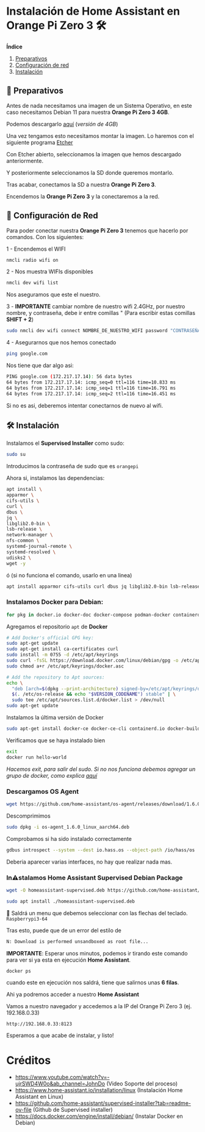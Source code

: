 # Instalación de Home Assistant en Orange Pi Zero 3 🛠️

**Índice**
1. [Preparativos](#id1)
2. [Configuración de red](#id2)
3. [Instalación](#id3)


## 🚧 Preparativos <a name="id1"></a>
Antes de nada necesitamos una imagen de un Sistema Operativo, en este caso necesitamos Debian 11 para nuestra **Orange Pi Zero 3 4GB**. 

Podemos descargarlo [aquí](https://drive.google.com/file/d/1p6k3GYTI_icz_yG44gLtTSEd2LaWKDdO/view?usp=drive_link) (_versión de 4GB_)

Una vez tengamos esto necesitamos montar la imagen.
Lo haremos con el siguiente programa [Etcher](https://github.com/balena-io/etcher/releases/download/v1.18.11/balenaEtcher-Portable-1.18.11.exe)

Con Etcher abierto, seleccionamos la imagen que hemos descargado anteriormente. 

Y posteriormente seleccionamos la SD donde queremos montarlo.

Tras acabar, conectamos la SD a nuestra **Orange Pi Zero 3**.


Encendemos la **Orange Pi Zero 3** y la conectaremos a la red.

## 🛜 Configuración de Red <a name="id2"></a>

Para poder conectar nuestra **Orange Pi Zero 3** tenemos que hacerlo por comandos. Con los siguientes:

1 - Encendemos el WIFI
```sh
nmcli radio wifi on
```
2 - Nos muestra WIFIs disponibles
```sh
nmcli dev wifi list
```
Nos aseguramos que este el nuestro.

3 - **IMPORTANTE** cambiar nombre de nuestro wifi 2.4GHz, por nuestro nombre, y contraseña, debe ir entre comillas " (Para escribir estas comillas **SHIFT + 2**)
```sh
sudo nmcli dev wifi connect NOMBRE_DE_NUESTRO_WIFI password "CONTRASEÑA"
```

4 - Asegurarnos que nos hemos conectado
```sh
ping google.com
```

Nos tiene que dar algo asi:
```sh
PING google.com (172.217.17.14): 56 data bytes
64 bytes from 172.217.17.14: icmp_seq=0 ttl=116 time=10.833 ms
64 bytes from 172.217.17.14: icmp_seq=1 ttl=116 time=16.791 ms
64 bytes from 172.217.17.14: icmp_seq=2 ttl=116 time=16.451 ms
```

Si no es asi, deberemos intentar conectarnos de nuevo al wifi.

## 🛠️ Instalación <a name="id3"></a>

Instalamos el __Supervised Installer__ como sudo:
```sh
sudo su
```
Introducimos la contraseña de sudo que es `orangepi`

Ahora si, instalamos las dependencias:
```sh
apt install \
apparmor \
cifs-utils \
curl \
dbus \
jq \
libglib2.0-bin \
lsb-release \
network-manager \
nfs-common \
systemd-journal-remote \
systemd-resolved \
udisks2 \
wget -y
```
ó (si no funciona el comando, usarlo en una linea)

```sh
apt install apparmor cifs-utils curl dbus jq libglib2.0-bin lsb-release network-manager nfs-common systemd-journal-remote systemd-resolved udisks2 wget -y
```


### Instalamos __Docker__ para __Debian__:
```sh
for pkg in docker.io docker-doc docker-compose podman-docker containerd runc; do sudo apt-get remove $pkg; done
```

Agregamos el repositorio `apt` de __Docker__
```sh
# Add Docker's official GPG key:
sudo apt-get update
sudo apt-get install ca-certificates curl
sudo install -m 0755 -d /etc/apt/keyrings
sudo curl -fsSL https://download.docker.com/linux/debian/gpg -o /etc/apt/keyrings/docker.asc
sudo chmod a+r /etc/apt/keyrings/docker.asc

# Add the repository to Apt sources:
echo \
  "deb [arch=$(dpkg --print-architecture) signed-by=/etc/apt/keyrings/docker.asc] https://download.docker.com/linux/debian \
  $(. /etc/os-release && echo "$VERSION_CODENAME") stable" | \
  sudo tee /etc/apt/sources.list.d/docker.list > /dev/null
sudo apt-get update
```

Instalamos la última versión de Docker
```sh
sudo apt-get install docker-ce docker-ce-cli containerd.io docker-buildx-plugin docker-compose-plugin
```

Verificamos que se haya instalado bien

```sh
exit
docker run hello-world
```
*Hacemos exit, para salir del sudo. Si no nos funciona debemos agregar un grupo de docker, como explica [aquí](https://docs.docker.com/engine/install/linux-postinstall/)*

### Descargamos OS Agent

```sh
wget https://github.com/home-assistant/os-agent/releases/download/1.6.0/os-agent_1.6.0_linux_aarch64.deb
```

Descomprimimos
```sh 
sudo dpkg -i os-agent_1.6.0_linux_aarch64.deb
```

Comprobamos si ha sido instalado correctamente
```sh
gdbus introspect --system --dest io.hass.os --object-path /io/hass/os
```

Deberia aparecer varias interfaces, no hay que realizar nada mas.


### In⚠️stalamos Home Assistant Supervised Debian Package
```sh
wget -O homeassistant-supervised.deb https://github.com/home-assistant/supervised-installer/releases/latest/download/homeassistant-supervised.deb
```
```sh
sudo apt install ./homeassistant-supervised.deb
```

📝 Saldrá un menu que debemos seleccionar con las flechas del teclado.
`Raspberrypi3-64`

Tras esto, puede que de un error del estilo de 
```sh
N: Download is performed unsandboxed as root file...
```

**IMPORTANTE**: 
Esperar unos minutos, podemos ir tirando este comando para ver si ya esta en ejecución **Home Assistant**.

```sh
docker ps
```
cuando este en ejecución nos saldrá, tiene que salirnos unas **6 filas**.

Ahi ya podremos acceder a nuestro **Home Assistant**

Vamos a nuestro navegador y accedemos a la IP del Orange Pi Zero 3 (ej. 192.168.0.33)
```http
http://192.168.0.33:8123
```

Esperamos a que acabe de instalar, y listo!


# Créditos
- https://www.youtube.com/watch?v=-ujrSWD4W0o&ab_channel=JohnDo (Video Soporte del proceso)
- https://www.home-assistant.io/installation/linux (Instalación Home Assistant en Linux)
- https://github.com/home-assistant/supervised-installer?tab=readme-ov-file (Github de Supervised installer)
- https://docs.docker.com/engine/install/debian/ (Instalar Docker en Debian)


